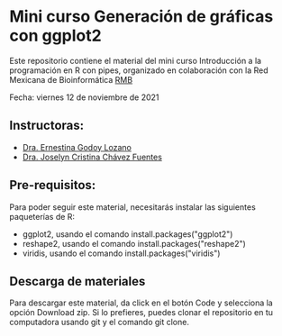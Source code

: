# Mini curso Generación de gráficas con ggplot2

Este repositorio contiene el material del mini curso Introducción a la programación en R con pipes, organizado en colaboración con la Red Mexicana de Bioinformática [RMB](http://redmexicanadebioinformatica.org)

Fecha: viernes 12 de noviembre de 2021

## Instructoras:
- [Dra. Ernestina Godoy Lozano](https://twitter.com/Tina_Godoy)
- [Dra. Joselyn Cristina Chávez Fuentes](https://josschavezf.netlify.app)

## Pre-requisitos:

Para poder seguir este material, necesitarás instalar las siguientes paqueterías de R:

- ggplot2, usando el comando install.packages("ggplot2")
- reshape2, usando el comando install.packages("reshape2")
- viridis, usando el comando install.packages("viridis")

## Descarga de materiales

Para descargar este material, da click en el botón Code y selecciona la opción Download zip. Si lo prefieres, puedes clonar el repositorio en tu computadora usando git y el comando git clone.
